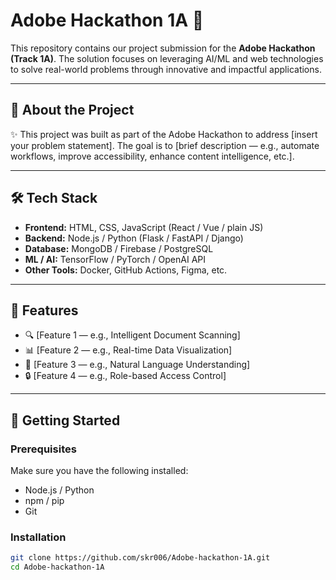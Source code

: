 # Adobe Hackathon 1A 🚀

This repository contains our project submission for the **Adobe Hackathon (Track 1A)**. The solution focuses on leveraging AI/ML and web technologies to solve real-world problems through innovative and impactful applications.




---

## 📖 About the Project

✨ This project was built as part of the Adobe Hackathon to address [insert your problem statement]. The goal is to [brief description — e.g., automate workflows, improve accessibility, enhance content intelligence, etc.].

---

## 🛠️ Tech Stack

- **Frontend:** HTML, CSS, JavaScript (React / Vue / plain JS)
- **Backend:** Node.js / Python (Flask / FastAPI / Django)
- **Database:** MongoDB / Firebase / PostgreSQL
- **ML / AI:** TensorFlow / PyTorch / OpenAI API
- **Other Tools:** Docker, GitHub Actions, Figma, etc.

---

## 🌟 Features

- 🔍 [Feature 1 — e.g., Intelligent Document Scanning]
- 📊 [Feature 2 — e.g., Real-time Data Visualization]
- 🧠 [Feature 3 — e.g., Natural Language Understanding]
- 🔒 [Feature 4 — e.g., Role-based Access Control]

---

## 🧪 Getting Started

### Prerequisites

Make sure you have the following installed:

- Node.js / Python
- npm / pip
- Git

### Installation

```bash
git clone https://github.com/skr006/Adobe-hackathon-1A.git
cd Adobe-hackathon-1A
